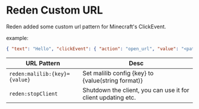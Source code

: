 # Reden Custom URL

Reden added some custom url pattern for Minecraft's ClickEvent.

example:
```json
{ "text": "Hello", "clickEvent": { "action": "open_url", "value": "<pattern>" }}
```

| URL Pattern                   | Desc                                                         |
|-------------------------------|--------------------------------------------------------------|
| `reden:malilib:{key}={value}` | Set malilib config {key} to {value(string format)}           |
| `reden:stopClient`            | Shutdown the client, you can use it for client updating etc. |
